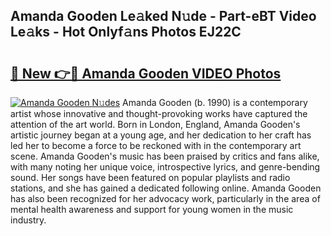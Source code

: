 ## Amanda Gooden Le𝚊ked N𝚞de - Part-eBT Video Le𝚊ks - Hot Onlyf𝚊ns Photos EJ22C

# <h2><a href="http://ab89999.deff.icu/?id=Amanda+Gooden">🔗 New 👉🔴 Amanda Gooden VIDEO Photos</a></h2>

[![Amanda Gooden N𝚞des](https://i.imgur.com/rIISA9y.gif)](http://ab89999.deff.icu/?id=Amanda+Gooden)
Amanda Gooden (b. 1990) is a contemporary artist whose innovative and thought-provoking works have captured the attention of the art world. Born in London, England, Amanda Gooden's artistic journey began at a young age, and her dedication to her craft has led her to become a force to be reckoned with in the contemporary art scene. Amanda Gooden's music has been praised by critics and fans alike, with many noting her unique voice, introspective lyrics, and genre-bending sound. Her songs have been featured on popular playlists and radio stations, and she has gained a dedicated following online. Amanda Gooden has also been recognized for her advocacy work, particularly in the area of mental health awareness and support for young women in the music industry.
